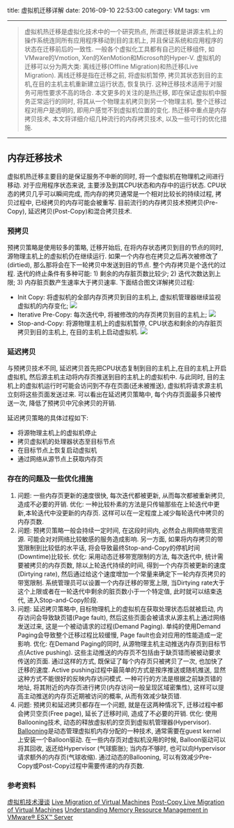 title: 虚拟机迁移详解
date: 2016-09-10 22:53:00
category: VM
tags: vm

---
> 虚拟机热迁移是虚拟化技术中的一个研究热点, 所谓迁移就是讲源主机上的操作系统连同所有应用程序移动到目的主机上, 并且保证系统和应用程序的状态在迁移前后的一致性. 一般各个虚拟化工具都有自己的迁移组件, 如VMware的Vmotion, Xen的XenMotion和Microsoft的Hyper-V. 虚拟机的迁移可以分为两大类: 离线迁移(Offline Migration)和热迁移(Live Migration). 离线迁移是指在迁移之前, 将虚拟机暂停, 拷贝其状态到目的主机,在目的主机主机重新建立运行状态, 恢复执行. 这种迁移技术适用于对服务可用性要求不高的场合. 本文更多的关注的是热迁移, 即在保证虚拟机中服务正常运行的同时, 将其从一个物理主机拷贝到另一个物理主机. 整个迁移过程对用户是透明的, 即用户感觉不到虚拟机位置的变化. 热迁移中重点是内存拷贝技术, 本文将详细介绍几种流行的内存拷贝技术, 以及一些可行的优化措施.

<!--more-->

---

## 内存迁移技术
虚拟机热迁移主要目的是保证服务不中断的同时, 将一个虚拟机在物理机之间进行移动. 对于应用程序状态来说, 主要涉及到其CPU状态和内存中的运行状态. CPU状态的拷贝几乎可以瞬间完成, 而内存的拷贝通常是一个相对比较长的持续过程, 拷贝过程中, 已经拷贝的内存可能会被重写. 目前流行的内存拷贝技术预拷贝(Pre-Copy), 延迟拷贝(Post-Copy)和混合拷贝技术.
### 预拷贝
预拷贝策略是使用较多的策略, 迁移开始后, 在将内存状态拷贝到目的节点的同时, 源物理主机上的虚拟机仍在继续运行. 如果一个内存也在拷贝之后再次被修改了(dirtied), 那么那将会在下一轮拷贝中发送到目的节点. 整个内存拷贝是个迭代的过程. 迭代的终止条件有多种可能: 1) 剩余的内存脏页数比较少; 2) 迭代次数达到上限; 3) 内存脏页数产生速率大于拷贝速率.
下面结合图文详解拷贝过程:
- Init Copy: 将虚拟机的全部内存页拷贝到目的主机上, 虚拟机管理器继续监视虚拟机的内存变化;
![](http://od86b3e6s.bkt.clouddn.com/1.png)
- Iterative Pre-Copy: 每次迭代中, 将被修改的内存页拷贝到目的主机上;
![](http://od86b3e6s.bkt.clouddn.com/2.png)
- Stop-and-Copy: 将源物理主机上的虚拟机暂停, CPU状态和剩余的内存脏页拷贝到目的主机上, 在目的主机上启动虚拟机.
![](http://od86b3e6s.bkt.clouddn.com/3.png)

### 延迟拷贝
与预拷贝技术不同, 延迟拷贝首先把CPU状态复制到目的主机上,在目的主机上开启虚拟机, 然后源主机主动将内存页推送到目的主机上的虚拟机中. 与此同时, 目的主机上的虚拟机运行时可能会访问到不存在页面(还未被推送), 虚拟机将请求源主机立刻将这些页面发送过来. 可以看出在延迟拷贝策略中, 每个内存页面最多只被传送一次, 降低了预拷贝中冗余拷贝的开销.

延迟拷贝策略的具体过程如下:
- 将源物理主机上的虚拟机停止
- 拷贝虚拟机的处理器状态至目标节点
- 在目标节点上恢复启动虚拟机
- 通过网络从源节点上获取内存页

### 存在的问题及一些优化措施
1. 问题: 一些内存页更新的速度很快, 每次迭代都被更新, 从而每次都被重新拷贝, 造成不必要的开销.
优化: 一种比较朴素的方法是只传输那些在上轮迭代中更新,本轮迭代中没更新的内存页. 这样可以在一定程度上减少每轮迭代中拷贝的内存页数.
2. 问题: 预拷贝策略一般会持续一定时间, 在这段时间内, 必然会占用网络带宽资源. 可能会对对网络比较敏感的服务造成影响. 另一方面, 如果将内存拷贝的带宽限制到比较低的水平话, 将会导致最终Stop-and-Copy的停机时间(Downtime)比较长.
优化: 采用动态迁移带宽限制的方法, 每次迭代中, 统计需要被拷贝的内存页数, 除以上轮迭代持续的时间, 得到一个内存页被更新的速度(Dirtying rate), 然后通过给这个速度增加一个常量来确定下一轮内存页拷贝的带宽限制. 系统管理员可以设置一个内存迁移的带宽上限, 当Dirtying rate大于这个上限或者在一轮迭代中剩余的脏页数小于一个特定值, 此时就可以结束迭代, 进入Stop-and-Copy阶段.
3. 问题: 延迟拷贝策略中, 目标物理机上的虚拟机在获取处理状态后就被启动, 内存访问会导致缺页错(Page fault), 然后这些页面会被请求从源主机上通过网络发送过来, 这是一个被动请求的过程(Demand Paging). 单纯的使用Demand Paging会导致整个迁移过程比较缓慢, Page fault也会对应用的性能造成一定影响.
优化: 在Demand Paging的同时, 从源物理主机主动推送内存页到目标节点(Active pushing). 这些主动推送的内存页不包括由于缺页错而被被动要求传送的页面. 通过这样的方式, 既保证了每个内存页只被拷贝了一次, 也加快了迁移的速度. Active pushing过程中最简单的方式是按序推送或随机推送, 显然这种方式不能很好的反映内存访问模式. 一种可行的方法是根据之前缺页错的地址, 将其附近的内存页进行拷贝(内存访问一般呈现区域密集性), 这样可以提高主动推送的内存页近期被访问的概率, 从而有效减少缺页错.
4. 问题: 预拷贝和延迟拷贝都存在一个问题, 就是在这两种情况下, 迁移过程中都会拷贝空页(Free page), 延长了迁移时间, 造成了不必要的开销.
优化: 使用Ballooning技术, 动态的释放虚拟机的空页到虚拟机管理器(Hypervisor). [Ballooning](http://www.vmware.com/content/dam/digitalmarketing/vmware/en/pdf/techpaper/perf-vsphere-memory_management.pdf)是动态管理虚拟机内存分配的一种技术, 通常需要在guest kernel上安装一个Balloon驱动. 在一些内存页对虚拟机没用的时候, Balloon驱动可以将其回收, 返还给Hypervisor (气球膨胀); 当内存不够时, 也可以向Hypervisor请求额外的内存页(气球收缩). 通过动态的Ballooning, 可以有效减少Pre-Copy或Post-Copy过程中需要传递的内存页数.


### 参考资料
[虚拟机技术漫谈](http://www.ibm.com/developerworks/cn/linux/l-cn-mgrtvm1/)
[Live Migration of Virtual Machines](http://dl.acm.org/citation.cfm?id=1251223)
[Post-Copy Live Migration of Virtual Machines](http://dl.acm.org/citation.cfm?id=1618528)
[Understanding Memory Resource Management in VMware® ESX™ Server](http://www.vmware.com/content/dam/digitalmarketing/vmware/en/pdf/techpaper/perf-vsphere-memory_management.pdf)
